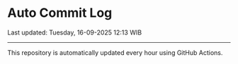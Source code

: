 # Auto Commit Log

Last updated: Tuesday, 16-09-2025 12:13 WIB

---

This repository is automatically updated every hour using GitHub Actions.
